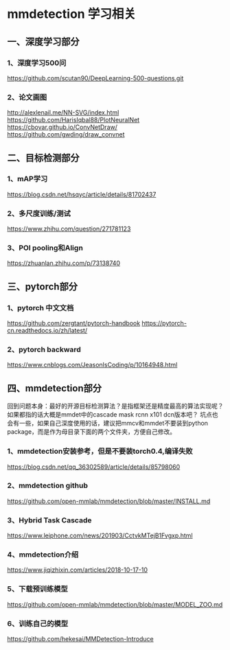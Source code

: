 # mmdetection 学习相关
## 一、深度学习部分
### 1、深度学习500问
https://github.com/scutan90/DeepLearning-500-questions.git
### 2、论文画图
http://alexlenail.me/NN-SVG/index.html
https://github.com/HarisIqbal88/PlotNeuralNet
https://cbovar.github.io/ConvNetDraw/
https://github.com/gwding/draw_convnet
## 二、目标检测部分
### 1、mAP学习
https://blog.csdn.net/hsqyc/article/details/81702437
### 2、多尺度训练/测试
https://www.zhihu.com/question/271781123
### 3、POI pooling和Align
https://zhuanlan.zhihu.com/p/73138740
## 三、pytorch部分
### 1、pytorch 中文文档
https://github.com/zergtant/pytorch-handbook
https://pytorch-cn.readthedocs.io/zh/latest/
### 2、pytorch backward
https://www.cnblogs.com/JeasonIsCoding/p/10164948.html
## 四、mmdetection部分
   回到问题本身：最好的开源目标检测算法？是指框架还是精度最高的算法实现呢？如果都指的话大概是mmdet中的cascade mask rcnn x101 dcn版本吧？
坑点也会有一些，如果自己深度使用的话，建议把mmcv和mmdet不要装到python package，而是作为母目录下面的两个文件夹，方便自己修改。
### 1、mmdetection安装参考，但是不要装torch0.4,编译失败
https://blog.csdn.net/qq_36302589/article/details/85798060
### 2、mmdetection github
https://github.com/open-mmlab/mmdetection/blob/master/INSTALL.md
### 3、Hybrid Task Cascade
https://www.leiphone.com/news/201903/CctvkMTejB1Fvgxp.html
### 4、mmdetection介绍
https://www.jiqizhixin.com/articles/2018-10-17-10
### 5、下载预训练模型
https://github.com/open-mmlab/mmdetection/blob/master/MODEL_ZOO.md
### 6、训练自己的模型
https://github.com/hekesai/MMDetection-Introduce
